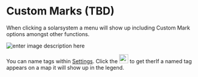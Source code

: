 # Custom Marks (TBD)

When clicking a solarsystem a menu will show up including Custom Mark options amongst other functions.

![enter image description here](https://raw.githubusercontent.com/Risingson/eedocs/master/docs/images/menus/custom-marks-400.png)

You can name tags within [Settings](https://eveeye.readthedocs.io/en/latest/ui/settings/).  Click the <img src="https://raw.githubusercontent.com/Risingson/eedocs/master/docs/images/Settings-100_off.png" width="24" height="24" > to get therIf a named tag appears on a map it will show up in the legend.
<!--stackedit_data:
eyJoaXN0b3J5IjpbLTE5MDk2MzE2MjAsLTUwODU5MzY0NSwtNj
I2MDM0ODg3LDE2OTU2NDQ4NTIsMTUyMzY2ODk5OF19
-->